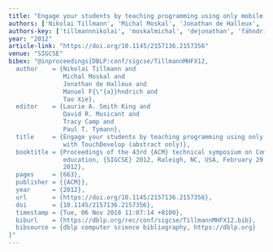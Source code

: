 ```yaml
---
title: "Engage your students by teaching programming using only mobile devices with TouchDevelop"
authors: ['Nikolai Tillmann', 'Michal Moskal', 'Jonathan de Halleux', 'Manuel Fähndrich', 'Tao Xie 0001']
authors-key: ['tillmannnikolai', 'moskalmichal', 'dejonathan', 'fähndrichmanuel', 'xietao']
year: "2012"
article-link: "https://doi.org/10.1145/2157136.2157356"
venue: "SIGCSE"
bibex: "@inproceedings{DBLP:conf/sigcse/TillmannMHFX12,
  author    = {Nikolai Tillmann and
               Michal Moskal and
               Jonathan de Halleux and
               Manuel F{\"{a}}hndrich and
               Tao Xie},
  editor    = {Laurie A. Smith King and
               David R. Musicant and
               Tracy Camp and
               Paul T. Tymann},
  title     = {Engage your students by teaching programming using only mobile devices
               with TouchDevelop (abstract only)},
  booktitle = {Proceedings of the 43rd {ACM} technical symposium on Computer science
               education, {SIGCSE} 2012, Raleigh, NC, USA, February 29 - March 3,
               2012},
  pages     = {663},
  publisher = {{ACM}},
  year      = {2012},
  url       = {https://doi.org/10.1145/2157136.2157356},
  doi       = {10.1145/2157136.2157356},
  timestamp = {Tue, 06 Nov 2018 11:07:14 +0100},
  biburl    = {https://dblp.org/rec/conf/sigcse/TillmannMHFX12.bib},
  bibsource = {dblp computer science bibliography, https://dblp.org}
}"
---
```

